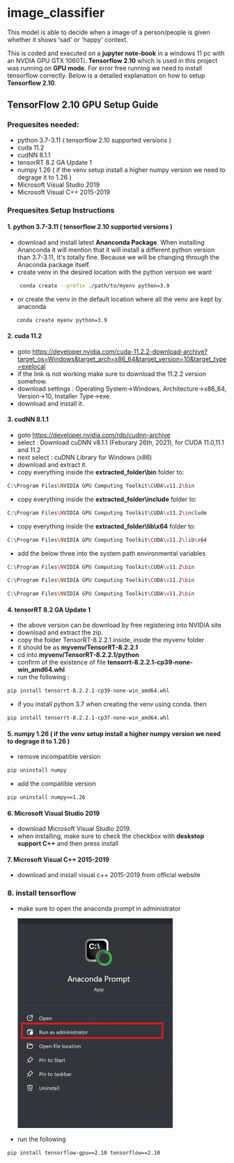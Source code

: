 # image_classifier

This model is able to decide when a image of a person/people is given whether it shows 'sad' or 'happy' context.

This is coded and executed on a **jupyter note-book** in a windows 11 pc with an NVDIA GPU GTX 1060Ti. **Tensorflow 2.10** which is used in this project was running on **GPU mode**. For error free running we need to install tensorflow correctly. Below is a detailed explanation on how to setup **Tensorflow 2.10**.

## TensorFlow 2.10 GPU Setup Guide

### Prequesites needed:

- python 3.7-3.11 ( tensorflow 2.10 supported versions )
- cuda 11.2
- cudNN 8.1.1
- tensorRT 8.2 GA Update 1
- numpy 1.26 ( if the venv setup install a higher numpy version we need to degrage it to 1.26 )
- Microsoft Visual Studio 2019
- Microsoft Visual C++ 2015-2019

### Prequesites Setup Instructions

#### 1. python 3.7-3.11 ( tensorflow 2.10 supported versions )

- download and install latest **Ananconda Package**. When installing Ananconda it will mention that it will install a different python version than 3.7-3.11, It's totally fine. Because we will be changing through the Anaconda package itself.
- create venv in the desired location with the python version we want

```bash
    conda create --prefix ./path/to/myenv python=3.9
```

- or create the venv in the default location where all the venv are kept by anaconda

```bash
   conda create myenv python=3.9
```

#### 2. cuda 11.2

- goto https://developer.nvidia.com/cuda-11.2.2-download-archive?target_os=Windows&target_arch=x86_64&target_version=10&target_type=exelocal
- if the link is not working make sure to download the 11.2.2 version somehow.
- download settings : Operating System->Windows, Architecture->x86_64, Version->10, Installer Type->exe.
- download and install it.

#### 3. cudNN 8.1.1

- goto https://developer.nvidia.com/rdp/cudnn-archive
- select : Download cuDNN v8.1.1 (Feburary 26th, 2021), for CUDA 11.0,11.1 and 11.2
- next select : cuDNN Library for Windows (x86)
- download and extract it.
- copy everything inside the **extracted_folder\bin** folder to:

```bash
C:\Program Files\NVIDIA GPU Computing Toolkit\CUDA\v11.2\bin
```

- copy everything inside the **extracted_folder\include** folder to:

```bash
C:\Program Files\NVIDIA GPU Computing Toolkit\CUDA\v11.2\include
```

- copy everything inside the **extracted_folder\lib\x64** folder to:

```bash
C:\Program Files\NVIDIA GPU Computing Toolkit\CUDA\v11.2\lib\x64
```

- add the below three into the system path environmental variables

```bash
C:\Program Files\NVIDIA GPU Computing Toolkit\CUDA\v11.2\bin
```

```bash
C:\Program Files\NVIDIA GPU Computing Toolkit\CUDA\v11.2\bin
```

```bash
C:\Program Files\NVIDIA GPU Computing Toolkit\CUDA\v11.2\bin
```

#### 4. tensorRT 8.2 GA Update 1

- the above version can be download by free registering into NVIDIA site
- download and extract the zip.
- copy the folder TensorRT-8.2.2.1 inside, inside the myvenv folder
- it should be as **myvenv/TensorRT-8.2.2.1**
- cd into **myvenv/TensorRT-8.2.2.1/python**
- confirm of the existence of file **tensorrt-8.2.2.1-cp39-none-win_amd64.whl**
- run the following :

```bash
pip install tensorrt-8.2.2.1-cp39-none-win_amd64.whl
```

- if you install python 3.7 when creating the venv using conda. then

```bash
pip install tensorrt-8.2.2.1-cp37-none-win_amd64.whl
```

#### 5. numpy 1.26 ( if the venv setup install a higher numpy version we need to degrage it to 1.26 )

- remove incompatible version

```bash
pip uninstall numpy
```

- add the compatible version

```bash
pip uninstall numpy==1.26
```

#### 6. Microsoft Visual Studio 2019

- download Microsoft Visual Studio 2019.
- when installing, make sure to check the checkbox with **deskstop support C++** and then press install

#### 7. Microsoft Visual C++ 2015-2019

- download and install visual c++ 2015-2019 from official website

### 8. install tensorflow

- make sure to open the anaconda prompt in administrator

  ![alt text](image-1.png)

- run the following

```bash
pip install tensorflow-gpu==2.10 tensorflow==2.10
```
